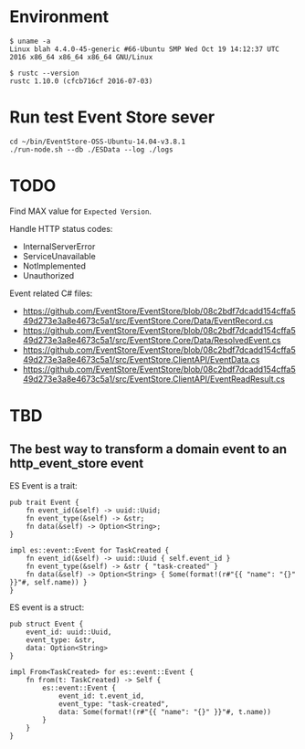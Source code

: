 Environment
===========

```
$ uname -a
Linux blah 4.4.0-45-generic #66-Ubuntu SMP Wed Oct 19 14:12:37 UTC 2016 x86_64 x86_64 x86_64 GNU/Linux

$ rustc --version
rustc 1.10.0 (cfcb716cf 2016-07-03)
```

Run test Event Store sever
==========================

```
cd ~/bin/EventStore-OSS-Ubuntu-14.04-v3.8.1
./run-node.sh --db ./ESData --log ./logs
```

TODO
====

Find MAX value for `Expected Version`.

Handle HTTP status codes:
* InternalServerError
* ServiceUnavailable
* NotImplemented
* Unauthorized

Event related C# files:
* https://github.com/EventStore/EventStore/blob/08c2bdf7dcadd154cffa549d273e3a8e4673c5a1/src/EventStore.Core/Data/EventRecord.cs
* https://github.com/EventStore/EventStore/blob/08c2bdf7dcadd154cffa549d273e3a8e4673c5a1/src/EventStore.Core/Data/ResolvedEvent.cs
* https://github.com/EventStore/EventStore/blob/08c2bdf7dcadd154cffa549d273e3a8e4673c5a1/src/EventStore.ClientAPI/EventData.cs
* https://github.com/EventStore/EventStore/blob/08c2bdf7dcadd154cffa549d273e3a8e4673c5a1/src/EventStore.ClientAPI/EventReadResult.cs

TBD
===

The best way to transform a domain event to an http_event_store event
---------------------------------------------------------------------

ES Event is a trait:
```
pub trait Event {
    fn event_id(&self) -> uuid::Uuid;
    fn event_type(&self) -> &str;
    fn data(&self) -> Option<String>;
}

impl es::event::Event for TaskCreated {
    fn event_id(&self) -> uuid::Uuid { self.event_id }
    fn event_type(&self) -> &str { "task-created" }
    fn data(&self) -> Option<String> { Some(format!(r#"{{ "name": "{}" }}"#, self.name)) }
}
```

ES event is a struct:
```
pub struct Event {
    event_id: uuid::Uuid,
    event_type: &str,
    data: Option<String>
}

impl From<TaskCreated> for es::event::Event {
    fn from(t: TaskCreated) -> Self {
        es::event::Event {
            event_id: t.event_id,
            event_type: "task-created",
            data: Some(format!(r#"{{ "name": "{}" }}"#, t.name))
        }
    }
}
```
